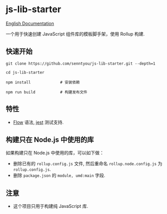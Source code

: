 # js-lib-starter

[English Documentation](./README.en.md)

一个用于快速创建 JavaScript 组件库的模板脚手架，使用 Rollup 构建.

## 快速开始

```
git clone https://github.com/senntyou/js-lib-starter.git --depth=1

cd js-lib-starter

npm install             # 安装依赖

npm run build           # 构建发布文件
```

## 特性

- [Flow](https://flow.org/) 语法, [jest](https://jestjs.io/en/) 测试支持.

## 构建只在 Node.js 中使用的库

如果构建只在 Node.js 中使用的库，可以如下做：

- 删除已有的 `rollup.config.js` 文件, 然后重命名 `rollup.node.config.js` 为 `rollup.config.js`.
- 删除 `package.json` 的 `module, umd:main` 字段.

## 注意

- 这个项目只用于构建纯 JavaScript 库.
